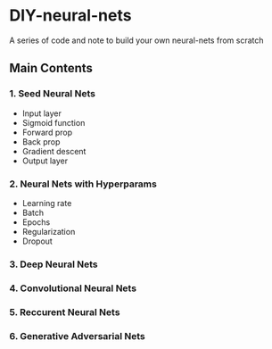 # DIY-neural-nets
A series of code and note to build your own neural-nets from scratch

## Main Contents

### 1. Seed Neural Nets
 * Input layer
 * Sigmoid function
 * Forward prop
 * Back prop
 * Gradient descent
 * Output layer

### 2. Neural Nets with Hyperparams
 * Learning rate
 * Batch
 * Epochs
 * Regularization
 * Dropout

### 3. Deep Neural Nets

### 4. Convolutional Neural Nets

### 5. Reccurent Neural Nets

### 6. Generative Adversarial Nets